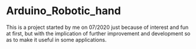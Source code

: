 # Arduino_Robotic_hand

This is a project started by me on 07/2020 just because of interest and fun at first, 
but with the implication of further improvement and development so as to make it
useful in some applications.
